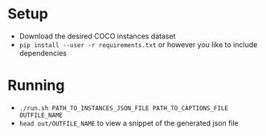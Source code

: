 # Setup
- Download the desired COCO instances dataset
- `pip install --user -r requirements.txt` or however you like to include dependencies

# Running
- `./run.sh PATH_TO_INSTANCES_JSON_FILE PATH_TO_CAPTIONS_FILE OUTFILE_NAME`
- `head out/OUTFILE_NAME` to view a snippet of the generated json file
